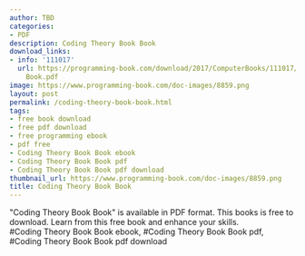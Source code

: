 ```yaml
---
author: TBD
categories:
- PDF
description: Coding Theory Book Book
download_links:
- info: '111017'
  url: https://programming-book.com/download/2017/ComputerBooks/111017/Coding Theory
    Book.pdf
image: https://www.programming-book.com/doc-images/8859.png
layout: post
permalink: /coding-theory-book-book.html
tags:
- free book download
- free pdf download
- free programming ebook
- pdf free
- Coding Theory Book Book ebook
- Coding Theory Book Book pdf
- Coding Theory Book Book pdf download
thumbnail_url: https://www.programming-book.com/doc-images/8859.png
title: Coding Theory Book Book
---
```


 
<div class="item-desc text-justify">
  "Coding Theory Book Book" is available in PDF format. This books is free to download. Learn from this free book and enhance your skills.
  <br>
  #Coding Theory Book Book ebook, #Coding Theory Book Book pdf, #Coding Theory Book Book pdf download
</div>